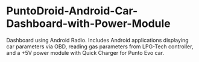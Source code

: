 # PuntoDroid-Android-Car-Dashboard-with-Power-Module
 Dashboard using Android Radio. Includes Android applications displaying car parameters via OBD, reading gas parameters from LPG-Tech controller, and a +5V power module with Quick Charger for Punto Evo car.

